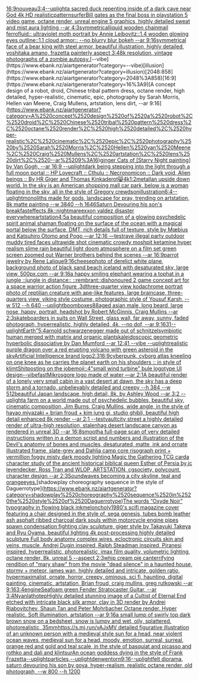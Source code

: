 [16:9](https://www.ebank.nz/aiartgenerator?category=16%3A9)[nouveau](https://www.ebank.nz/aiartgenerator?category=nouveau)[3:4](https://www.ebank.nz/aiartgenerator?category=3%3A4)[--uplight](https://www.ebank.nz/aiartgenerator?category=--uplight)[a sacred duck repenting inside of a dark cave near God 4k HD realistic](https://www.ebank.nz/aiartgenerator?category=a%2520sacred%2520duck%2520repenting%2520inside%2520of%2520a%2520dark%2520cave%2520near%2520God%25204k%2520HD%2520realistic)[pattern](https://www.ebank.nz/aiartgenerator?category=pattern)[surfer](https://www.ebank.nz/aiartgenerator?category=surfer)[Bill gates as the final boss in playstation 5 video game, octane render, unreal engine 5 graphics, highly detailed sweat and mist aura lighting --ar 4:3](https://www.ebank.nz/aiartgenerator?category=Bill%2520gates%2520as%2520the%2520final%2520boss%2520in%2520playstation%25205%2520video%2520game%2C%2520octane%2520render%2C%2520unreal%2520engine%25205%2520graphics%2C%2520highly%2520detailed%2520sweat%2520and%2520mist%2520aura%2520lighting%2520--ar%25204%3A3)[symmetrical](https://www.ebank.nz/aiartgenerator?category=symmetrical)[liquid wooden chainmail ferrofluid:: ultraviolet moth portrait by Annie Leibovitz::1.4 wooden glowing eyes outline::1.1 cloud armor:: --no blurry blur bokeh --ar 9:16](https://www.ebank.nz/aiartgenerator?category=liquid%2520wooden%2520chainmail%2520ferrofluid%3A%3A%2520ultraviolet%2520moth%2520portrait%2520by%2520Annie%2520Leibovitz%3A%3A1.4%2520wooden%2520glowing%2520eyes%2520outline%3A%3A1.1%2520cloud%2520armor%3A%3A%2520--no%2520blurry%2520blur%2520bokeh%2520--ar%25209%3A16)[symmetrical face of a bear king with steel armor, beautiful illustration, highly detailed, yoshitaka amano, frazetta painterly aspect 3:4](https://www.ebank.nz/aiartgenerator?category=symmetrical%2520face%2520of%2520a%2520bear%2520king%2520with%2520steel%2520armor%2C%2520beautiful%2520illustration%2C%2520highly%2520detailed%2C%2520yoshitaka%2520amano%2C%2520frazetta%2520painterly%2520aspect%25203%3A4)[8k resolution, vintage photographs of a zombie autopsy.](https://www.ebank.nz/aiartgenerator?category=8k%2520resolution%2C%2520vintage%2520photographs%2520of%2520a%2520zombie%2520autopsy.)[--vibe](https://www.ebank.nz/aiartgenerator?category=--vibe)[illusion](https://www.ebank.nz/aiartgenerator?category=illusion)[2048:858](https://www.ebank.nz/aiartgenerator?category=2048%3A858)[16:9](https://www.ebank.nz/aiartgenerator?category=16%3A9)[A concept design of a robot, droid, Chinese tribal pattern dress, octane render, high detailed, hyper-realistic, cinematic, epic, photography by Sarah Morris, Hellen van Meene, Craig Mullens, artstation, lens dirt, --ar 9:16](https://www.ebank.nz/aiartgenerator?category=A%2520concept%2520design%2520of%2520a%2520robot%2C%2520droid%2C%2520Chinese%2520tribal%2520pattern%2520dress%2C%2520octane%2520render%2C%2520high%2520detailed%2C%2520hyper-realistic%2C%2520cinematic%2C%2520epic%2C%2520photography%2520by%2520Sarah%2520Morris%2C%2520Hellen%2520van%2520Meene%2C%2520Craig%2520Mullens%2C%2520artstation%2C%2520lens%2520dirt%2C%2520--ar%25209%3A16)[ginger Cats of [Starry Night painting] by Van Gogh, --ar 16:9 --uplight](https://www.ebank.nz/aiartgenerator?category=ginger%2520Cats%2520of%2520%5BStarry%2520Night%2520painting%5D%2520by%2520Van%2520Gogh%2C%2520--ar%252016%3A9%2520--uplight)[dark being stepping into the light through a full moon portal :: HP Lovecraft :: Cthulu :: Necronomicon :: Dark void, Alien beings :: By HR Giger and Thomas Kinkade](https://www.ebank.nz/aiartgenerator?category=dark%2520being%2520stepping%2520into%2520the%2520light%2520through%2520a%2520full%2520moon%2520portal%2520%3A%3A%2520HP%2520Lovecraft%2520%3A%3A%2520Cthulu%2520%3A%3A%2520Necronomicon%2520%3A%3A%2520Dark%2520void%2C%2520Alien%2520beings%2520%3A%3A%2520By%2520HR%2520Giger%2520and%2520Thomas%2520Kinkade)[rot](https://www.ebank.nz/aiartgenerator?category=rot)[😸](https://www.ebank.nz/aiartgenerator?category=%F0%9F%98%B8)[4k](https://www.ebank.nz/aiartgenerator?category=4k)[1:2](https://www.ebank.nz/aiartgenerator?category=1%3A2)[metall](https://www.ebank.nz/aiartgenerator?category=metall)[an upside down world. In the sky is an American shopping mall car park, below is a woman floating in the sky, all in the style of Gregory crewdson](https://www.ebank.nz/aiartgenerator?category=an%2520upside%2520down%2520world.%2520In%2520the%2520sky%2520is%2520an%2520American%2520shopping%2520mall%2520car%2520park%2C%2520below%2520is%2520a%2520woman%2520floating%2520in%2520the%2520sky%2C%2520all%2520in%2520the%2520style%2520of%2520Gregory%2520crewdson)[illustration](https://www.ebank.nz/aiartgenerator?category=illustration)[6:4](https://www.ebank.nz/aiartgenerator?category=6%3A4)[--uplight](https://www.ebank.nz/aiartgenerator?category=--uplight)[monoliths made for gods, landscape for pray, trending on artstation, 8k matte painting --w 3840 --h 1646](https://www.ebank.nz/aiartgenerator?category=monoliths%2520made%2520for%2520gods%2C%2520landscape%2520for%2520pray%2C%2520trending%2520on%2520artstation%2C%25208k%2520matte%2520painting%2520--w%25203840%2520--h%25201646)[Saturn Devouring his son's breakfast](https://www.ebank.nz/aiartgenerator?category=Saturn%2520Devouring%2520his%2520son%27s%2520breakfast)[effects,8k](https://www.ebank.nz/aiartgenerator?category=effects%2C8k)[::nightmare](https://www.ebank.nz/aiartgenerator?category=%3A%3Anightmare)[exxon valdez disaster everywhere](https://www.ebank.nz/aiartgenerator?category=exxon%2520valdez%2520disaster%2520everywhere)[artstation](https://www.ebank.nz/aiartgenerator?category=artstation)[4:5](https://www.ebank.nz/aiartgenerator?category=4%3A5)[a beautiful composition of a glowing psychedelic spirit animal shaman floating on the surface of the ocean with a magical portal below the surface, DMT,  rich details full of texture, style by Mœbius and Katsuhiro Otomo and Pogo —ar 12:16 —test](https://www.ebank.nz/aiartgenerator?category=a%2520beautiful%2520composition%2520of%2520a%2520glowing%2520psychedelic%2520spirit%2520animal%2520shaman%2520floating%2520on%2520the%2520surface%2520of%2520the%2520ocean%2520with%2520a%2520magical%2520portal%2520below%2520the%2520surface%2C%2520DMT%2C%2520%2520rich%2520details%2520full%2520of%2520texture%2C%2520style%2520by%2520M%C5%93bius%2520and%2520Katsuhiro%2520Otomo%2520and%2520Pogo%2520%E2%80%94ar%252012%3A16%2520%E2%80%94test)[rave illegal party outdoor muddy tired faces ultrawide shot cinematic crowdy moshpit ketamine hyper realism slime rain beautiful light doom atmosphere on a film set green screen zoomed out Warner brothers behind the scenes --ar 16:9](https://www.ebank.nz/aiartgenerator?category=rave%2520illegal%2520party%2520outdoor%2520muddy%2520tired%2520faces%2520ultrawide%2520shot%2520cinematic%2520crowdy%2520moshpit%2520ketamine%2520hyper%2520realism%2520slime%2520rain%2520beautiful%2520light%2520doom%2520atmosphere%2520on%2520a%2520film%2520set%2520green%2520screen%2520zoomed%2520out%2520Warner%2520brothers%2520behind%2520the%2520scenes%2520--ar%252016%3A9)[parrot jewelry by Rene Lalique](https://www.ebank.nz/aiartgenerator?category=parrot%2520jewelry%2520by%2520Rene%2520Lalique)[9:16](https://www.ebank.nz/aiartgenerator?category=9%3A16)[cheese](https://www.ebank.nz/aiartgenerator?category=cheese)[photo of derelict white plane, background photo of black sand beach iceland with desaturated sky, large view, 500px.com --ar 9:16](https://www.ebank.nz/aiartgenerator?category=photo%2520of%2520derelict%2520white%2520plane%2C%2520background%2520photo%2520of%2520black%2520sand%2520beach%2520iceland%2520with%2520desaturated%2520sky%2C%2520large%2520view%2C%2520500px.com%2520--ar%25209%3A16)[a happy smiling elephant wearing a tophat in a jungle ::jungle in distance:: ::rembrant::](https://www.ebank.nz/aiartgenerator?category=a%2520happy%2520smiling%2520elephant%2520wearing%2520a%2520tophat%2520in%2520a%2520jungle%2520%3A%3Ajungle%2520in%2520distance%3A%3A%2520%3A%3Arembrant%3A%3A)[dishonoured 2  game concept art for a space warrior action figure ,3d](https://www.ebank.nz/aiartgenerator?category=dishonoured%25202%2520%2520game%2520concept%2520art%2520for%2520a%2520space%2520warrior%2520action%2520figure%2520%2C3d)[three-quarter view kodachrome portrait photo of reptilian creature with ape-like features, large braincase, three-quarters view, viking style costume, photographic style of Yousuf Karsh, --w 512 --h 640 --uplight](https://www.ebank.nz/aiartgenerator?category=three-quarter%2520view%2520kodachrome%2520portrait%2520photo%2520of%2520reptilian%2520creature%2520with%2520ape-like%2520features%2C%2520large%2520braincase%2C%2520three-quarters%2520view%2C%2520viking%2520style%2520costume%2C%2520photographic%2520style%2520of%2520Yousuf%2520Karsh%2C%2520--w%2520512%2520--h%2520640%2520--uplight)[boomboxes](https://www.ebank.nz/aiartgenerator?category=boomboxes)[88](https://www.ebank.nz/aiartgenerator?category=88)[aged asian male, long beard, large nose, happy, portrait, headshot by Robert McGinnis, Craig Mullins --ar 2:3](https://www.ebank.nz/aiartgenerator?category=aged%2520asian%2520male%2C%2520long%2520beard%2C%2520large%2520nose%2C%2520happy%2C%2520portrait%2C%2520headshot%2520by%2520Robert%2520McGinnis%2C%2520Craig%2520Mullins%2520--ar%25202%3A3)[skateboarders in suits on Wall Street,  glass wall, far away, sunny, faded photograph, hyperrealistic, highly detailed, 4k, --no dof, --ar 9:16](https://www.ebank.nz/aiartgenerator?category=skateboarders%2520in%2520suits%2520on%2520Wall%2520Street%2C%2520%2520glass%2520wall%2C%2520far%2520away%2C%2520sunny%2C%2520faded%2520photograph%2C%2520hyperrealistic%2C%2520highly%2520detailed%2C%25204k%2C%2520--no%2520dof%2C%2520--ar%25209%3A16)[3](https://www.ebank.nz/aiartgenerator?category=3)[1](https://www.ebank.nz/aiartgenerator?category=1)[--uplight](https://www.ebank.nz/aiartgenerator?category=--uplight)[Earth"](https://www.ebank.nz/aiartgenerator?category=Earth%22)[5:4](https://www.ebank.nz/aiartgenerator?category=5%3A4)[arnold schwarzenegger made out of schnitzel](https://www.ebank.nz/aiartgenerator?category=arnold%2520schwarzenegger%2520made%2520out%2520of%2520schnitzel)[symbiotic human merged with matrix and organic plants](https://www.ebank.nz/aiartgenerator?category=symbiotic%2520human%2520merged%2520with%2520matrix%2520and%2520organic%2520plants)[kaleidoscopic geometric hyperbolic dissociative by Dan Mumford --ar 12:41 --vibe --uplight](https://www.ebank.nz/aiartgenerator?category=kaleidoscopic%2520geometric%2520hyperbolic%2520dissociative%2520by%2520Dan%2520Mumford%2520--ar%252012%3A41%2520--vibe%2520--uplight)[realistic purple dragon over a red erupting volcano with green asteroid in the sky](https://www.ebank.nz/aiartgenerator?category=realistic%2520purple%2520dragon%2520over%2520a%2520red%2520erupting%2520volcano%2520with%2520green%2520asteroid%2520in%2520the%2520sky)[](https://www.ebank.nz/aiartgenerator?category=)[Artificial Intelligence brand logo](https://www.ebank.nz/aiartgenerator?category=Artificial%2520Intelligence%2520brand%2520logo)[2:3](https://www.ebank.nz/aiartgenerator?category=2%3A3)[16:9](https://www.ebank.nz/aiartgenerator?category=16%3A9)[cyberpunk, cyborg atlas kneeling on one knee as he carries the planet earth on his shoulders :: in style of klimt](https://www.ebank.nz/aiartgenerator?category=cyberpunk%2C%2520cyborg%2520atlas%2520kneeling%2520on%2520one%2520knee%2520as%2520he%2520carries%2520the%2520planet%2520earth%2520on%2520his%2520shoulders%2520%3A%3A%2520in%2520style%2520of%2520klimt)[Shitposting on the job](https://www.ebank.nz/aiartgenerator?category=Shitposting%2520on%2520the%2520job)[emoji::4](https://www.ebank.nz/aiartgenerator?category=emoji%3A%3A4)["small wind turbine" bule logotype UI design](https://www.ebank.nz/aiartgenerator?category=%22small%2520wind%2520turbine%22%2520bule%2520logotype%2520UI%2520design)[--vibefast](https://www.ebank.nz/aiartgenerator?category=--vibefast)[Mikrosgore logo made of water —ar 2:1](https://www.ebank.nz/aiartgenerator?category=Mikrosgore%2520logo%2520made%2520of%2520water%2520%E2%80%94ar%25202%3A1)[A beautiful render of a lonely very small cabin in a vast desert at dawn, the sky has a deep storm and a tornado, unbelievably detailed and creepy --h 384 --w 512](https://www.ebank.nz/aiartgenerator?category=A%2520beautiful%2520render%2520of%2520a%2520lonely%2520very%2520small%2520cabin%2520in%2520a%2520vast%2520desert%2520at%2520dawn%2C%2520the%2520sky%2520has%2520a%2520deep%2520storm%2520and%2520a%2520tornado%2C%2520unbelievably%2520detailed%2520and%2520creepy%2520--h%2520384%2520--w%2520512)[beautiful Japan landscape, high detail, 8k, by Ashley Wood --ar 3:2 --uplight](https://www.ebank.nz/aiartgenerator?category=beautiful%2520Japan%2520landscape%2C%2520high%2520detail%2C%25208k%2C%2520by%2520Ashley%2520Wood%2520--ar%25203%3A2%2520--uplight)[a farm on a world made out of psychedelic bubbles, beautiful sky, cinematic composition, Jim Burns, Craig Mullins, wide angle, in the style of hayao miyazaki + brian froud + kim jung gi, studio ghibli, beautiful high detail enhanced 8k render --ar 2:1 --test](https://www.ebank.nz/aiartgenerator?category=a%2520farm%2520on%2520a%2520world%2520made%2520out%2520of%2520psychedelic%2520bubbles%2C%2520beautiful%2520sky%2C%2520cinematic%2520composition%2C%2520Jim%2520Burns%2C%2520Craig%2520Mullins%2C%2520wide%2520angle%2C%2520in%2520the%2520style%2520of%2520hayao%2520miyazaki%2520%2B%2520brian%2520froud%2520%2B%2520kim%2520jung%2520gi%2C%2520studio%2520ghibli%2C%2520beautiful%2520high%2520detail%2520enhanced%25208k%2520render%2520--ar%25202%3A1%2520--test)[vault](https://www.ebank.nz/aiartgenerator?category=vault)[city street a highly detailed render of ultra-high resolution, stalenhag desert landscape canyon as rendered in unreal 3D   --ar 16:8](https://www.ebank.nz/aiartgenerator?category=city%2520street%2520a%2520highly%2520detailed%2520render%2520of%2520ultra-high%2520resolution%2C%2520stalenhag%2520desert%2520landscape%2520canyon%2520as%2520rendered%2520in%2520unreal%25203D%2520%2520%2520--ar%252016%3A8)[smooth](https://www.ebank.nz/aiartgenerator?category=smooth)[a full-page scan of very detailed instructions written in a demon script and numbers and illustration of the Devil's anatomy of bones and muscles, desaturated, matte, ink and ornate illustrated frame, slate-grey and Dahlia camp core risograph print + vermillion foggy misty dark moody lighting Magic the Gathering TCG card](https://www.ebank.nz/aiartgenerator?category=a%2520full-page%2520scan%2520of%2520very%2520detailed%2520instructions%2520written%2520in%2520a%2520demon%2520script%2520and%2520numbers%2520and%2520illustration%2520of%2520the%2520Devil%27s%2520anatomy%2520of%2520bones%2520and%2520muscles%2C%2520desaturated%2C%2520matte%2C%2520ink%2520and%2520ornate%2520illustrated%2520frame%2C%2520slate-grey%2520and%2520Dahlia%2520camp%2520core%2520risograph%2520print%2520%2B%2520vermillion%2520foggy%2520misty%2520dark%2520moody%2520lighting%2520Magic%2520the%2520Gathering%2520TCG%2520card)[a character study of the ancient historical biblical queen Esther of Persia by,jc leyendecker, Ross Tran and WLOP, ARTSTATION, cgsociety, polycount, character design --ar 2:3](https://www.ebank.nz/aiartgenerator?category=a%2520character%2520study%2520of%2520the%2520ancient%2520historical%2520biblical%2520queen%2520Esther%2520of%2520Persia%2520by%2Cjc%2520leyendecker%2C%2520Ross%2520Tran%2520and%2520WLOP%2C%2520ARTSTATION%2C%2520cgsociety%2C%2520polycount%2C%2520character%2520design%2520--ar%25202%3A3)[Soundwaves becoming a city skyline, teal and orange](https://www.ebank.nz/aiartgenerator?category=Soundwaves%2520becoming%2520a%2520city%2520skyline%2C%2520teal%2520and%2520orange)[eyes.](https://www.ebank.nz/aiartgenerator?category=eyes.)[shadowplay choreography sequence in the style of Daguerrotype](https://www.ebank.nz/aiartgenerator?category=shadowplay%2520choreography%2520sequence%2520in%2520the%2520style%2520of%2520Daguerrotype)[The words “Oxyde Noir” typography in flowing black ink](https://www.ebank.nz/aiartgenerator?category=The%2520words%2520%E2%80%9COxyde%2520Noir%E2%80%9D%2520typography%2520in%2520flowing%2520black%2520ink)[meloncholy](https://www.ebank.nz/aiartgenerator?category=meloncholy)[1980's scifi magazine cover featuring a chair designed in the style of, sega genesis, tubes bomb leather ash asphalt ribbed charcoal dark souls within motorcycle engine pipes spawn condensation fighting clay sculpture, giger style by Takayuki Takeya and Ryu Oyama, beautiful lighting 4k post-processing highly detailed sculpture Full body anatomy complex,wires, ecloctronic circuits skin and veins, muscle, Andrej Dugin inspired, Ralph Steadman inspired, Piranesi inspired, hyperrealistic, photorealistic, imax film quality, volumetric lighting, octane render, 8k, unreal 5 --aspect 2:3](https://www.ebank.nz/aiartgenerator?category=1980%27s%2520scifi%2520magazine%2520cover%2520featuring%2520a%2520chair%2520designed%2520in%2520the%2520style%2520of%2C%2520sega%2520genesis%2C%2520tubes%2520bomb%2520leather%2520ash%2520asphalt%2520ribbed%2520charcoal%2520dark%2520souls%2520within%2520motorcycle%2520engine%2520pipes%2520spawn%2520condensation%2520fighting%2520clay%2520sculpture%2C%2520giger%2520style%2520by%2520Takayuki%2520Takeya%2520and%2520Ryu%2520Oyama%2C%2520beautiful%2520lighting%25204k%2520post-processing%2520highly%2520detailed%2520sculpture%2520Full%2520body%2520anatomy%2520complex%2Cwires%2C%2520ecloctronic%2520circuits%2520skin%2520and%2520veins%2C%2520muscle%2C%2520Andrej%2520Dugin%2520inspired%2C%2520Ralph%2520Steadman%2520inspired%2C%2520Piranesi%2520inspired%2C%2520hyperrealistic%2C%2520photorealistic%2C%2520imax%2520film%2520quality%2C%2520volumetric%2520lighting%2C%2520octane%2520render%2C%25208k%2C%2520unreal%25205%2520--aspect%25202%3A3)[whip cream pie can](https://www.ebank.nz/aiartgenerator?category=whip%2520cream%2520pie%2520can)[terrifying rendition of "mary shaw" from the movie "dead silence" in a haunted house, stormy + meteor, james wan, highly detailed and intricate, golden ratio, hypermaximalist, ornate, horror, creepy, ominous, sci fi, haunting, digital painting, cinematic, artstation, Brian froud, craig mullins, greg rutkowski --ar 9:16](https://www.ebank.nz/aiartgenerator?category=terrifying%2520rendition%2520of%2520%22mary%2520shaw%22%2520from%2520the%2520movie%2520%22dead%2520silence%22%2520in%2520a%2520haunted%2520house%2C%2520stormy%2520%2B%2520meteor%2C%2520james%2520wan%2C%2520highly%2520detailed%2520and%2520intricate%2C%2520golden%2520ratio%2C%2520hypermaximalist%2C%2520ornate%2C%2520horror%2C%2520creepy%2C%2520ominous%2C%2520sci%2520fi%2C%2520haunting%2C%2520digital%2520painting%2C%2520cinematic%2C%2520artstation%2C%2520Brian%2520froud%2C%2520craig%2520mullins%2C%2520greg%2520rutkowski%2520--ar%25209%3A16)[3:4](https://www.ebank.nz/aiartgenerator?category=3%3A4)[engine](https://www.ebank.nz/aiartgenerator?category=engine)[Seafoam green Fender Stratocaster Guitar, --ar 3:4](https://www.ebank.nz/aiartgenerator?category=Seafoam%2520green%2520Fender%2520Stratocaster%2520Guitar%2C%2520--ar%25203%3A4)[Nyanlathotep](https://www.ebank.nz/aiartgenerator?category=Nyanlathotep)[Highly detailed stunning image of a Cultist of Eternal End etched with  intricate black silk armor, clay in 3D render by Andrei Riabovitchev, Shaun Tan and Peter Mohrbacher Octane render. Hyper realistic. Soft illumination.  artstation --ar 9:16](https://www.ebank.nz/aiartgenerator?category=Highly%2520detailed%2520stunning%2520image%2520of%2520a%2520Cultist%2520of%2520Eternal%2520End%2520etched%2520with%2520%2520intricate%2520black%2520silk%2520armor%2C%2520clay%2520in%25203D%2520render%2520by%2520Andrei%2520Riabovitchev%2C%2520Shaun%2520Tan%2520and%2520Peter%2520Mohrbacher%2520Octane%2520render.%2520Hyper%2520realistic.%2520Soft%2520illumination.%2520%2520artstation%2520--ar%25209%3A16)[a small lump of swirly  top dark brown snow on a bedsheet, snow is lumpy and wet, oily, splattered, photorealistic, 35mm](https://www.ebank.nz/aiartgenerator?category=a%2520small%2520lump%2520of%2520swirly%2520%2520top%2520dark%2520brown%2520snow%2520on%2520a%2520bedsheet%2C%2520snow%2520is%2520lumpy%2520and%2520wet%2C%2520oily%2C%2520splattered%2C%2520photorealistic%2C%252035mm)[https://s.mj.run/vAJxMV  detailed figurative illustration of an unknown person with a medieval style sun for a head, near violent ocean waves, medieval sun for a head, moody, emotion, surreal, surreal, orange red and gold and teal scale, in the style of basquiat and picasso and rothko and dali and klint](https://www.ebank.nz/aiartgenerator?category=https%3A//s.mj.run/vAJxMV%2520%2520detailed%2520figurative%2520illustration%2520of%2520an%2520unknown%2520person%2520with%2520a%2520medieval%2520style%2520sun%2520for%2520a%2520head%2C%2520near%2520violent%2520ocean%2520waves%2C%2520medieval%2520sun%2520for%2520a%2520head%2C%2520moody%2C%2520emotion%2C%2520surreal%2C%2520surreal%2C%2520orange%2520red%2520and%2520gold%2520and%2520teal%2520scale%2C%2520in%2520the%2520style%2520of%2520basquiat%2520and%2520picasso%2520and%2520rothko%2520and%2520dali%2520and%2520klint)[sur](https://www.ebank.nz/aiartgenerator?category=sur)[An ocean goddess dying in the style of Frank Frazetta](https://www.ebank.nz/aiartgenerator?category=An%2520ocean%2520goddess%2520dying%2520in%2520the%2520style%2520of%2520Frank%2520Frazetta)[--uplight](https://www.ebank.nz/aiartgenerator?category=--uplight)[particles,](https://www.ebank.nz/aiartgenerator?category=particles%2C)[--uplight](https://www.ebank.nz/aiartgenerator?category=--uplight)[denwen](https://www.ebank.nz/aiartgenerator?category=denwen)[torn](https://www.ebank.nz/aiartgenerator?category=torn)[9:16](https://www.ebank.nz/aiartgenerator?category=9%3A16)[--uplight](https://www.ebank.nz/aiartgenerator?category=--uplight)[felt diorama, saturn devouring his son by goya, hyper-realism, realistic octane render, old photograph, --w 800 --h 1200](https://www.ebank.nz/aiartgenerator?category=felt%2520diorama%2C%2520saturn%2520devouring%2520his%2520son%2520by%2520goya%2C%2520hyper-realism%2C%2520realistic%2520octane%2520render%2C%2520old%2520photograph%2C%2520--w%2520800%2520--h%25201200)